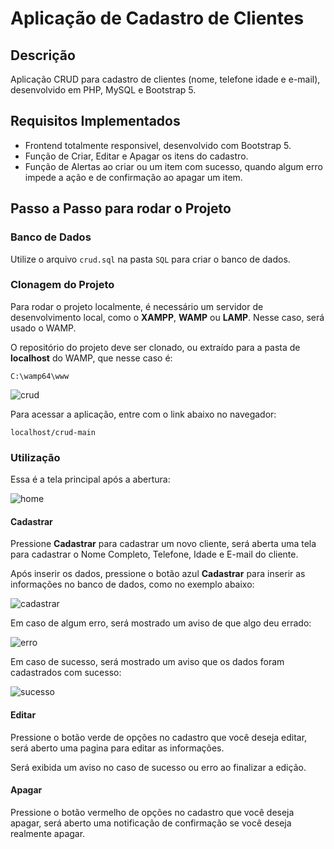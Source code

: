 # Aplicação de Cadastro de Clientes

## Descrição

Aplicação CRUD para cadastro de clientes (nome, telefone idade e e-mail), desenvolvido em PHP, MySQL e Bootstrap 5.

## Requisitos Implementados

- Frontend totalmente responsivel, desenvolvido com Bootstrap 5.
- Função de Criar, Editar e Apagar os itens do cadastro.
- Função de Alertas ao criar ou um item com sucesso, quando algum erro impede a ação e de confirmação ao apagar um item.

## Passo a Passo para rodar o Projeto

### Banco de Dados

Utilize o arquivo `crud.sql` na pasta `SQL` para criar o banco de dados.

### Clonagem do Projeto

Para rodar o projeto localmente, é necessário um servidor de desenvolvimento local, como o **XAMPP**, **WAMP** ou **LAMP**. Nesse caso, será usado o WAMP.

O repositório do projeto deve ser clonado, ou extraído para a pasta de **localhost** do WAMP, que nesse caso é:

`C:\wamp64\www`

![crud](https://raw.githubusercontent.com/gui-bvr/crud/main/exemplos/crud.png)

Para acessar a aplicação, entre com o link abaixo no navegador:

`localhost/crud-main`

### Utilização

Essa é a tela principal após a abertura:

![home](https://raw.githubusercontent.com/gui-bvr/crud/main/exemplos/home.png)

#### Cadastrar

Pressione **Cadastrar** para cadastrar um novo cliente, será aberta uma tela para cadastrar o Nome Completo, Telefone, Idade e E-mail do cliente.

Após inserir os dados, pressione o botão azul **Cadastrar** para inserir as informações no banco de dados, como no exemplo abaixo:

![cadastrar](https://raw.githubusercontent.com/gui-bvr/crud/main/exemplos/cadastrar.png)

Em caso de algum erro, será mostrado um aviso de que algo deu errado:

![erro](https://raw.githubusercontent.com/gui-bvr/crud/main/exemplos/erro.png)

Em caso de sucesso, será mostrado um aviso que os dados foram cadastrados com sucesso:

![sucesso](https://raw.githubusercontent.com/gui-bvr/crud/main/exemplos/sucesso.png)

#### Editar

Pressione o botão verde de opções no cadastro que você deseja editar, será aberto uma pagina para editar as informações.

Será exibida um aviso no caso de sucesso ou erro ao finalizar a edição.

#### Apagar

Pressione o botão vermelho de opções no cadastro que você deseja apagar, será aberto uma notificação de confirmação se você deseja realmente apagar.
